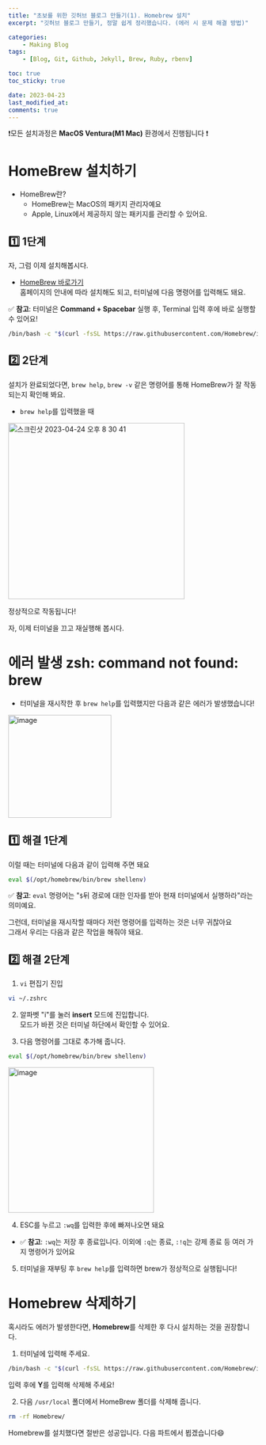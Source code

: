 ```yaml
---
title: "초보를 위한 깃허브 블로그 만들기(1). Homebrew 설치"
excerpt: "깃허브 블로그 만들기, 정말 쉽게 정리했습니다. (에러 시 문제 해결 방법)"

categories:
    - Making Blog
tags:
    - [Blog, Git, Github, Jekyll, Brew, Ruby, rbenv]

toc: true
toc_sticky: true

date: 2023-04-23
last_modified_at: 
comments: true
---
```


❗️모든 설치과정은 **MacOS Ventura(M1 Mac)** 환경에서 진행됩니다 ❗️
# HomeBrew 설치하기
- HomeBrew란?
    * HomeBrew는 MacOS의 패키지 관리자예요
    * Apple, Linux에서 제공하지 않는 패키지를 관리할 수 있어요.

## 1️⃣ 1단계
자, 그럼 이제 설치해봅시다.
* [HomeBrew 바로가기](https://brew.sh/index_ko) <br>
홈페이지의 안내에 따라 설치해도 되고, 터미널에 다음 명령어를 입력해도 돼요.

✅ **참고**: 터미널은 **Command + Spacebar** 실행 후, Terminal 입력 후에 바로 실행할 수 있어요!

```bash
/bin/bash -c "$(curl -fsSL https://raw.githubusercontent.com/Homebrew/install/HEAD/install.sh)"
```

## 2️⃣ 2단계
설치가 완료되었다면, `brew help`, `brew -v` 같은 명령어를 통해 HomeBrew가 잘 작동되는지 확인해 봐요.

* `brew help`를 입력했을 때 <br>
<img width="356" alt="스크린샷 2023-04-24 오후 8 30 41" src="https://user-images.githubusercontent.com/86516594/233985857-b61ebefc-9fb3-4c00-9cdc-52198d213c69.png">

정상적으로 작동됩니다!

자, 이제 터미널을 끄고 재실행해 봅시다. 


# 에러 발생 zsh: command not found: brew
* 터미널을 재시작한 후 `brew help`를 입력했지만 다음과 같은 에러가 발생했습니다! <br>
<img width="208" alt="image" src="https://user-images.githubusercontent.com/86516594/233987600-5a7a3959-3e01-4242-ab7d-c7583e8c7e1b.png">

## 1️⃣ 해결 1단계
이럴 때는 터미널에 다음과 같이 입력해 주면 돼요<br>
```bash
eval $(/opt/homebrew/bin/brew shellenv)
```
✅ **참고**: `eval` 명령어는 "`$`뒤 경로에 대한 인자를 받아 현재 터미널에서 실행하라"라는 의미예요.

그런데, 터미널을 재시작할 때마다 저런 명령어를 입력하는 것은 너무 귀찮아요<br>
그래서 우리는 다음과 같은 작업을 해줘야 돼요.

## 2️⃣ 해결 2단계

1. `vi` 편집기 진입
```bash
vi ~/.zshrc
```

2. 알파벳 "i"를 눌러 **insert** 모드에 진입합니다.<br>
모드가 바뀐 것은 터미널 하단에서 확인할 수 있어요.

3. 다음 명령어를 그대로 추가해 줍니다.
```bash
eval $(/opt/homebrew/bin/brew shellenv)
```
<img width="294" alt="image" src="https://user-images.githubusercontent.com/86516594/233991199-545d0b97-db40-4b17-8679-73c44afbc6e8.png">

4. ESC를 누르고 `:wq`를 입력한 후에 빠져나오면 돼요
* ✅ **참고**: `:wq`는 저장 후 종료입니다. 이외에 `:q`는 종료, `:!q`는 강제 종료 등 여러 가지 명령어가 있어요

5. 터미널을 재부팅 후 `brew help`를 입력하면 brew가 정상적으로 실행됩니다!


# Homebrew 삭제하기
혹시라도 에러가 발생한다면, **Homebrew**를 삭제한 후 다시 설치하는 것을 권장합니다.

1. 터미널에 입력해 주세요.
```bash
/bin/bash -c "$(curl -fsSL https://raw.githubusercontent.com/Homebrew/install/master/uninstall.sh)"
```
입력 후에 **Y**를 입력해 삭제해 주세요!

2. 다음 `/usr/local` 폴더에서 HomeBrew 폴더를 삭제해 줍니다.
```bash
rm -rf Homebrew/
```

Homebrew를 설치했다면 절반은 성공입니다. 다음 파트에서 뵙겠습니다😄
